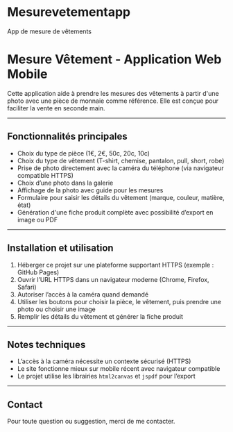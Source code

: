 # Mesurevetementapp
App de mesure de vêtements 
# Mesure Vêtement - Application Web Mobile

Cette application aide à prendre les mesures des vêtements à partir d'une photo avec une pièce de monnaie comme référence. Elle est conçue pour faciliter la vente en seconde main.

---

## Fonctionnalités principales

- Choix du type de pièce (1€, 2€, 50c, 20c, 10c)
- Choix du type de vêtement (T-shirt, chemise, pantalon, pull, short, robe)
- Prise de photo directement avec la caméra du téléphone (via navigateur compatible HTTPS)
- Choix d’une photo dans la galerie
- Affichage de la photo avec guide pour les mesures
- Formulaire pour saisir les détails du vêtement (marque, couleur, matière, état)
- Génération d'une fiche produit complète avec possibilité d’export en image ou PDF

---

## Installation et utilisation

1. Héberger ce projet sur une plateforme supportant HTTPS (exemple : GitHub Pages)
2. Ouvrir l’URL HTTPS dans un navigateur moderne (Chrome, Firefox, Safari)
3. Autoriser l’accès à la caméra quand demandé
4. Utiliser les boutons pour choisir la pièce, le vêtement, puis prendre une photo ou choisir une image
5. Remplir les détails du vêtement et générer la fiche produit

---

## Notes techniques

- L’accès à la caméra nécessite un contexte sécurisé (HTTPS)
- Le site fonctionne mieux sur mobile récent avec navigateur compatible
- Le projet utilise les librairies `html2canvas` et `jspdf` pour l’export

---

## Contact

Pour toute question ou suggestion, merci de me contacter.
